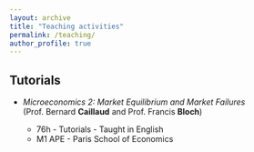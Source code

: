 ```yaml
---
layout: archive
title: "Teaching activities"
permalink: /teaching/
author_profile: true
---
```


## Tutorials

* *Microeconomics 2: Market Equilibrium and Market Failures*<br/>
(Prof. Bernard **Caillaud** and Prof. Francis **Bloch**)

  * 76h - Tutorials - Taught in English<br/>
  * M1 APE - Paris School of Economics
